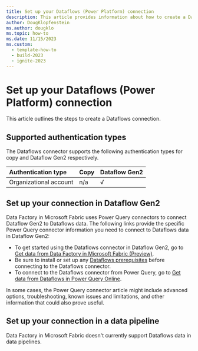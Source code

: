 ```yaml
---
title: Set up your Dataflows (Power Platform) connection
description: This article provides information about how to create a Dataflows connection in Microsoft Fabric.
author: DougKlopfenstein
ms.author: dougklo
ms.topic: how-to
ms.date: 11/15/2023
ms.custom:
  - template-how-to
  - build-2023
  - ignite-2023
---
```


# Set up your Dataflows (Power Platform) connection

This article outlines the steps to create a Dataflows connection.


## Supported authentication types

The Dataflows connector supports the following authentication types for copy and Dataflow Gen2 respectively.  

|Authentication type |Copy |Dataflow Gen2 |
|:---|:---|:---|
|Organizational account| n/a | √ |

## Set up your connection in Dataflow Gen2

Data Factory in Microsoft Fabric uses Power Query connectors to connect Dataflow Gen2 to Dataflows data. The following links provide the specific Power Query connector information you need to connect to Dataflows data in Dataflow Gen2:

- To get started using the Dataflows connector in Dataflow Gen2, go to [Get data from Data Factory in Microsoft Fabric (Preview)](/power-query/where-to-get-data#get-data-from-data-factory-in-microsoft-fabric-preview).
- Be sure to install or set up any [Dataflows prerequisites](/power-query/connectors/dataflows#prerequisites) before connecting to the Dataflows connector.
- To connect to the Dataflows connector from Power Query, go to [Get data from Dataflows in Power Query Online](/power-query/connectors/dataflows#get-data-from-dataflows-in-power-query-online).

In some cases, the Power Query connector article might include advanced options, troubleshooting, known issues and limitations, and other information that could also prove useful.

## Set up your connection in a data pipeline

Data Factory in Microsoft Fabric doesn't currently support Dataflows data in data pipelines.
